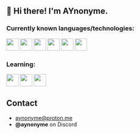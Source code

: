 ## 👋 Hi there! I'm AYnonyme.
### Currently known languages/technologies:

<img src="https://cdn.jsdelivr.net/gh/devicons/devicon@latest/icons/javascript/javascript-original.svg" width="32" /> <img src="https://cdn.jsdelivr.net/gh/devicons/devicon@latest/icons/discordjs/discordjs-original.svg" width="32" /> <img src="https://cdn.jsdelivr.net/gh/devicons/devicon@latest/icons/html5/html5-original.svg" width="32"/> <img src="https://cdn.jsdelivr.net/gh/devicons/devicon@latest/icons/css3/css3-original.svg" width="32"/> <img src="https://cdn.jsdelivr.net/gh/devicons/devicon@latest/icons/python/python-original.svg" width="32"/> <img src="https://cdn.jsdelivr.net/gh/devicons/devicon@latest/icons/sqlite/sqlite-original.svg" width="32"/>

### Learning:
<img src="https://cdn.jsdelivr.net/gh/devicons/devicon@latest/icons/c/c-original.svg" width="32"/> <img src="https://cdn.jsdelivr.net/gh/devicons/devicon@latest/icons/go/go-original.svg" width="32"/> <img src="https://cdn.jsdelivr.net/gh/devicons/devicon@latest/icons/postgresql/postgresql-original.svg" width="32"/>

## Contact
- [aynonyme@proton.me](mailto:aynonyme@proton.me)
- **@aynonyme** on Discord
